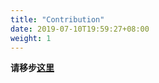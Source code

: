 ```yaml
---
title: "Contribution"
date: 2019-07-10T19:59:27+08:00
weight: 1
---
```


**请移步[这里](https://github.com/dubbogo/dubbo-go-website/blob/master/README.md)**
